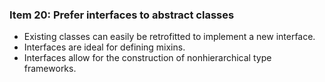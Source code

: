 ### Item 20: Prefer interfaces to abstract classes

<ul>
    <li>Existing classes can easily be retrofitted to implement a new interface.</li>
    <li>Interfaces are ideal for defining mixins.</li>
    <li>Interfaces allow for the construction of nonhierarchical type frameworks.</li>
</ul>